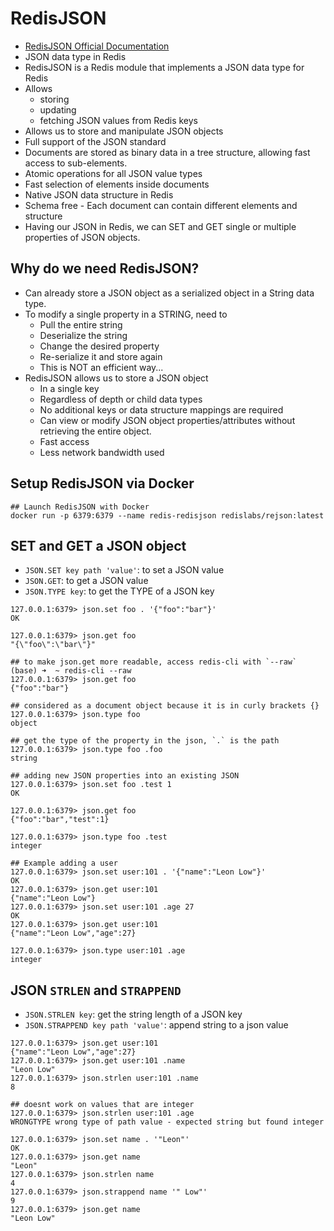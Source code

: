 # RedisJSON

- [RedisJSON Official Documentation](https://redis.io/docs/latest/develop/data-types/json/)
- JSON data type in Redis
- RedisJSON is a Redis module that implements a JSON data type for Redis
- Allows
  - storing
  - updating
  - fetching JSON values from Redis keys
- Allows us to store and manipulate JSON objects
- Full support of the JSON standard
- Documents are stored as binary data in a tree structure, allowing fast access to sub-elements.
- Atomic operations for all JSON value types
- Fast selection of elements inside documents
- Native JSON data structure in Redis
- Schema free - Each document can contain different elements and structure
- Having our JSON in Redis, we can SET and GET single or multiple properties of JSON objects.

## Why do we need RedisJSON?

- Can already store a JSON object as a serialized object in a String data type.
- To modify a single property in a STRING, need to
  - Pull the entire string
  - Deserialize the string
  - Change the desired property
  - Re-serialize it and store again
  - This is NOT an efficient way...
- RedisJSON allows us to store a JSON object
  - In a single key
  - Regardless of depth or child data types
  - No additional keys or data structure mappings are required
  - Can view or modify JSON object properties/attributes without retrieving the entire object.
  - Fast access
  - Less network bandwidth used

## Setup RedisJSON via Docker

```
## Launch RedisJSON with Docker
docker run -p 6379:6379 --name redis-redisjson redislabs/rejson:latest
```

## SET and GET a JSON object

- `JSON.SET key path 'value'`: to set a JSON value
- `JSON.GET`: to get a JSON value
- `JSON.TYPE key`: to get the TYPE of a JSON key

```
127.0.0.1:6379> json.set foo . '{"foo":"bar"}'
OK

127.0.0.1:6379> json.get foo
"{\"foo\":\"bar\"}"

## to make json.get more readable, access redis-cli with `--raw`
(base) ➜  ~ redis-cli --raw
127.0.0.1:6379> json.get foo
{"foo":"bar"}

## considered as a document object because it is in curly brackets {}
127.0.0.1:6379> json.type foo
object

## get the type of the property in the json, `.` is the path
127.0.0.1:6379> json.type foo .foo
string

## adding new JSON properties into an existing JSON
127.0.0.1:6379> json.set foo .test 1
OK

127.0.0.1:6379> json.get foo
{"foo":"bar","test":1}

127.0.0.1:6379> json.type foo .test
integer
```

```
## Example adding a user
127.0.0.1:6379> json.set user:101 . '{"name":"Leon Low"}'
OK
127.0.0.1:6379> json.get user:101
{"name":"Leon Low"}
127.0.0.1:6379> json.set user:101 .age 27
OK
127.0.0.1:6379> json.get user:101
{"name":"Leon Low","age":27}

127.0.0.1:6379> json.type user:101 .age
integer
```

## JSON `STRLEN` and `STRAPPEND`

- `JSON.STRLEN key`: get the string length of a JSON key
- `JSON.STRAPPEND key path 'value'`: append string to a json value

```
127.0.0.1:6379> json.get user:101
{"name":"Leon Low","age":27}
127.0.0.1:6379> json.get user:101 .name
"Leon Low"
127.0.0.1:6379> json.strlen user:101 .name
8

## doesnt work on values that are integer
127.0.0.1:6379> json.strlen user:101 .age
WRONGTYPE wrong type of path value - expected string but found integer
```

```
127.0.0.1:6379> json.set name . '"Leon"'
OK
127.0.0.1:6379> json.get name
"Leon"
127.0.0.1:6379> json.strlen name
4
127.0.0.1:6379> json.strappend name '" Low"'
9
127.0.0.1:6379> json.get name
"Leon Low"
```
